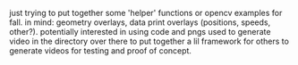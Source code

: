 just trying to put together some 'helper' functions or opencv examples for fall. in mind: geometry overlays, data print overlays (positions, speeds, other?). 
potentially interested in using code and pngs used to generate video in the directory over there to put together a lil framework for others to generate videos for testing and proof of concept.
